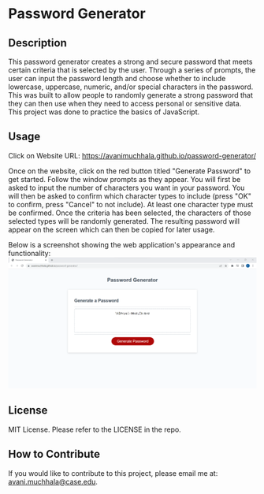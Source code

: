 # Password Generator

## Description

This password generator creates a strong and secure password that meets certain criteria that is selected by the user. Through a series of prompts, the user can input the password length and choose whether to include lowercase, uppercase, numeric, and/or special characters in the password. This was built to allow people to randomly generate a strong password that they can then use when they need to access personal or sensitive data. This project was done to practice the basics of JavaScript.

## Usage

Click on Website URL: https://avanimuchhala.github.io/password-generator/

Once on the website, click on the red button titled "Generate Password" to get started. Follow the window prompts as they appear. You will first be asked to input the number of characters you want in your password. You will then be asked to confirm which character types to include (press "OK" to confirm, press "Cancel" to not include). At least one character type must be confirmed. Once the criteria has been selected, the characters of those selected types will be randomly generated. The resulting password will appear on the screen which can then be copied for later usage. 

Below is a screenshot showing the web application's appearance and functionality: 
![Screenshot of Password Generator website](./assets/images/password-generator-img.png)

## License

MIT License. Please refer to the LICENSE in the repo.

## How to Contribute

If you would like to contribute to this project, please email me at: avani.muchhala@case.edu.